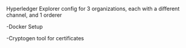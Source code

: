 Hyperledger Explorer config for 3 organizations, each with a different channel, and 1 orderer


-Docker Setup

-Cryptogen tool for certificates
